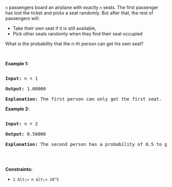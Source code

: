 <code data-stringify-type="code">n</code>&nbsp;passengers board an airplane with exactly&nbsp;<code data-stringify-type="code">n</code>&nbsp;seats. The first passenger has lost the ticket and picks a seat randomly. But after that, the rest of passengers will:

*   Take their own seat if it is still available,&nbsp;
*   Pick other seats randomly when they find their seat occupied&nbsp;

What is the probability that the n-th person can get his own seat?

&nbsp;

__Example 1:__

<pre>
<strong>Input:</strong> n = 1
<strong>Output:</strong> 1.00000
<strong>Explanation: </strong>The first person can only get the first seat.</pre>

__Example 2:__

<pre>
<strong>Input:</strong> n = 2
<strong>Output:</strong> 0.50000
<strong>Explanation: </strong>The second person has a probability of 0.5 to get the second seat (when first person gets the first seat).
</pre>

&nbsp;

__Constraints:__

*   `` 1 &lt;= n &lt;= 10^5 ``